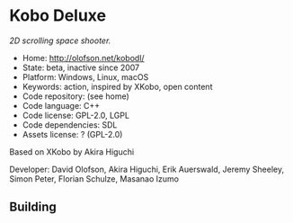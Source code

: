 # Kobo Deluxe

_2D scrolling space shooter._

- Home: http://olofson.net/kobodl/
- State: beta, inactive since 2007
- Platform: Windows, Linux, macOS
- Keywords: action, inspired by XKobo, open content
- Code repository: (see home)
- Code language: C++
- Code license: GPL-2.0, LGPL
- Code dependencies: SDL
- Assets license: ? (GPL-2.0)

Based on XKobo by Akira Higuchi

Developer: David Olofson, Akira Higuchi, Erik Auerswald, Jeremy Sheeley, Simon Peter, Florian Schulze, Masanao Izumo

## Building
